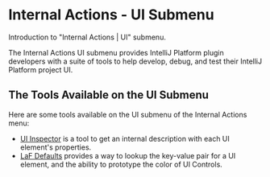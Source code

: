 <!-- Copyright 2000-2023 JetBrains s.r.o. and contributors. Use of this source code is governed by the Apache 2.0 license. -->

# Internal Actions - UI Submenu

<link-summary>Introduction to "Internal Actions | UI" submenu.</link-summary>

The Internal Actions UI submenu provides IntelliJ Platform plugin developers with a suite of tools to help develop, debug, and test their IntelliJ Platform project UI.

<include from="internal_actions_intro.md" element-id="enable_internal_mode_tip"></include>

## The Tools Available on the UI Submenu
Here are some tools available on the UI submenu of the Internal Actions menu:
* [UI Inspector](internal_ui_inspector.md) is a tool to get an internal description with each UI element's properties.
* [LaF Defaults](internal_ui_laf_defaults.md) provides a way to lookup the key-value pair for a UI element, and the ability to prototype the color of UI Controls.
